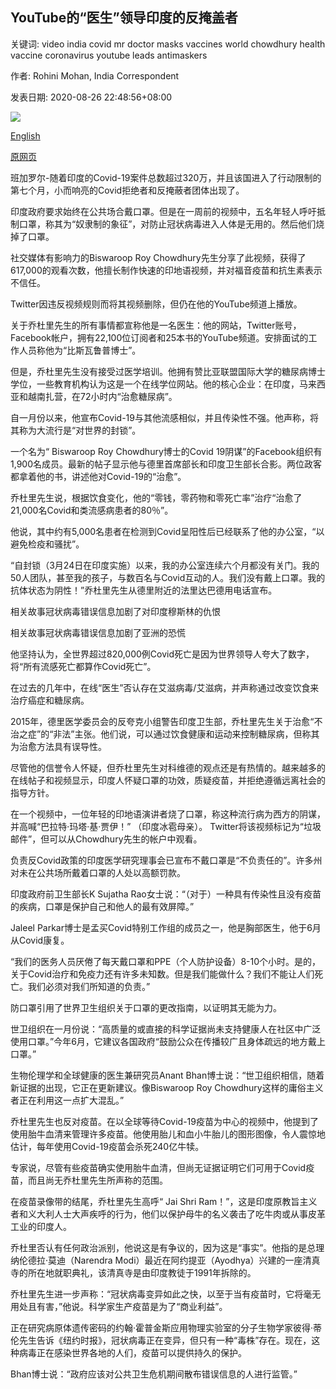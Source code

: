 ## YouTube的“医生”领导印度的反掩盖者

关键词: video india covid mr doctor masks vaccines world chowdhury health vaccine coronavirus youtube leads antimaskers

作者: Rohini Mohan, India Correspondent

发表日期: 2020-08-26 22:48:56+08:00

![](https://www.straitstimes.com/sites/default/files/styles/x_large/public/articles/2020/08/26/tl-youtube-f-260820_0.jpg?itok=SspZyMQK)

[English](YouTube%20%27doctor%27%20leads%20anti-maskers%20in%20India.md)

[原网页](https://www.straitstimes.com/asia/south-asia/youtube-doctor-leads-anti-maskers-in-india)

班加罗尔-随着印度的Covid-19案件总数超过320万，并且该国进入了行动限制的第七个月，小而响亮的Covid拒绝者和反掩蔽者团体出现了。

印度政府要求始终在公共场合戴口罩。但是在一周前的视频中，五名年轻人呼吁抵制口罩，称其为“奴隶制的象征”，对防止冠状病毒进入人体是无用的。然后他们烧掉了口罩。

社交媒体有影响力的Biswaroop Roy Chowdhury先生分享了此视频，获得了617,000的观看次数，他擅长制作快速的印地语视频，并对福音疫苗和抗生素表示不信任。

Twitter因违反视频规则而将其视频删除，但仍在他的YouTube频道上播放。

关于乔杜里先生的所有事情都宣称他是一名医生：他的网站，Twitter账号，Facebook帐户，拥有22,100位订阅者和25本书的YouTube频道。安排面试的工作人员称他为“比斯瓦鲁普博士”。

但是，乔杜里先生没有接受过医学培训。他拥有赞比亚联盟国际大学的糖尿病博士学位，一些教育机构认为这是一个在线学位网站。他的核心企业：在印度，马来西亚和越南扎营，在72小时内“治愈糖尿病”。

自一月份以来，他宣布Covid-19与其他流感相似，并且传染性不强。他声称，将其称为大流行是“对世界的封锁”。

一个名为“ Biswaroop Roy Chowdhury博士的Covid 19阴谋”的Facebook组织有1,900名成员。最新的帖子显示他与德里首席部长和印度卫生部长合影。两位政客都拿着他的书，讲述他对Covid-19的“治愈”。

乔杜里先生说，根据饮食变化，他的“零钱，零药物和零死亡率”治疗“治愈了21,000名Covid和类流感病患者的80％”。

他说，其中约有5,000名患者在检测到Covid呈阳性后已经联系了他的办公室，“以避免检疫和骚扰”。

“自封锁（3月24日在印度实施）以来，我的办公室连续六个月都没有关门。我的50人团队，甚至我的孩子，与数百名与Covid互动的人。我们没有戴上口罩。我的抗体状态为阴性！”乔杜里先生从德里附近的法里达巴德用电话宣布。

相关故事冠状病毒错误信息加剧了对印度穆斯林的仇恨

相关故事冠状病毒错误信息加剧了亚洲的恐慌

他坚持认为，全世界超过820,000例Covid死亡是因为世界领导人夸大了数字，将“所有流感死亡都算作Covid死亡”。

在过去的几年中，在线“医生”否认存在艾滋病毒/艾滋病，并声称通过改变饮食来治疗癌症和糖尿病。

2015年，德里医学委员会的反夸克小组警告印度卫生部，乔杜里先生关于治愈“不治之症”的“非法”主张。他们说，可以通过饮食健康和运动来控制糖尿病，但称其为治愈方法具有误导性。

尽管他的信誉令人怀疑，但乔杜里先生对科维德的观点还是有热情的。越来越多的在线帖子和视频显示，印度人怀疑口罩的功效，质疑疫苗，并拒绝遵循远离社会的指导方针。

在一个视频中，一位年轻的印地语演讲者烧了口罩，称这种流行病为西方的阴谋，并高喊“巴拉特·玛塔·基·贾伊！” （印度冰雹母亲）。 Twitter将该视频标记为“垃圾邮件”，但可以从Chowdhury先生的帐户中观看。

负责反Covid政策的印度医学研究理事会已宣布不戴口罩是“不负责任的”。许多州对未在公共场所戴着口罩的人处以高额罚款。

印度政府前卫生部长K Sujatha Rao女士说：“（对于）一种具有传染性且没有疫苗的疾病，口罩是保护自己和他人的最有效屏障。”

Jaleel Parkar博士是孟买Covid特别工作组的成员之一，他是胸部医生，他于6月从Covid康复。

“我们的医务人员厌倦了每天戴口罩和PPE（个人防护设备）8-10个小时。是的，关于Covid治疗和免疫力还有许多未知数。但是我们能做什么？我们不能让人们死亡。我们必须对我们所知道的负责。”

防口罩引用了世界卫生组织关于口罩的更改指南，以证明其无能为力。

世卫组织在一月份说：“高质量的或直接的科学证据尚未支持健康人在社区中广泛使用口罩。”今年6月，它建议各国政府“鼓励公众在传播较广且身体疏远的地方戴上口罩。”

生物伦理学和全球健康的医生兼研究员Anant Bhan博士说：“世卫组织相信，随着新证据的出现，它正在更新建议。像Biswaroop Roy Chowdhury这样的庸俗主义者正在利用这一点扩大混乱。”

乔杜里先生也反对疫苗。在以全球等待Covid-19疫苗为中心的视频中，他提到了使用胎牛血清来管理许多疫苗。他使用胎儿和血小牛胎儿的图形图像，令人震惊地估计，每年使用Covid-19疫苗会杀死240亿牛犊。

专家说，尽管有些疫苗确实使用胎牛血清，但尚无证据证明它们可用于Covid疫苗，而且尚无乔杜里先生所声称的范围。

在疫苗录像带的结尾，乔杜里先生高呼“ Jai Shri Ram！”，这是印度原教旨主义者和义大利人士大声疾呼的行为，他们以保护母牛的名义袭击了吃牛肉或从事皮革工业的印度人。

乔杜里否认有任何政治派别，他说这是有争议的，因为这是“事实”。他指的是总理纳伦德拉·莫迪（Narendra Modi）最近在阿约提亚（Ayodhya）兴建的一座清真寺的所在地就职典礼，该清真寺是由印度教徒于1991年拆除的。

乔杜里先生进一步声称：“冠状病毒变异如此之快，以至于当有疫苗时，它将毫无用处且有害，”他说。科学家生产疫苗是为了“商业利益”。

正在研究病原体遗传密码的约翰·霍普金斯应用物理实验室的分子生物学家彼得·蒂伦先生告诉《纽约时报》，冠状病毒正在变异，但只有一种“毒株”存在。现在，这种病毒正在感染世界各地的人们，疫苗可以提供持久的保护。

Bhan博士说：“政府应该对公共卫生危机期间散布错误信息的人进行监管。”